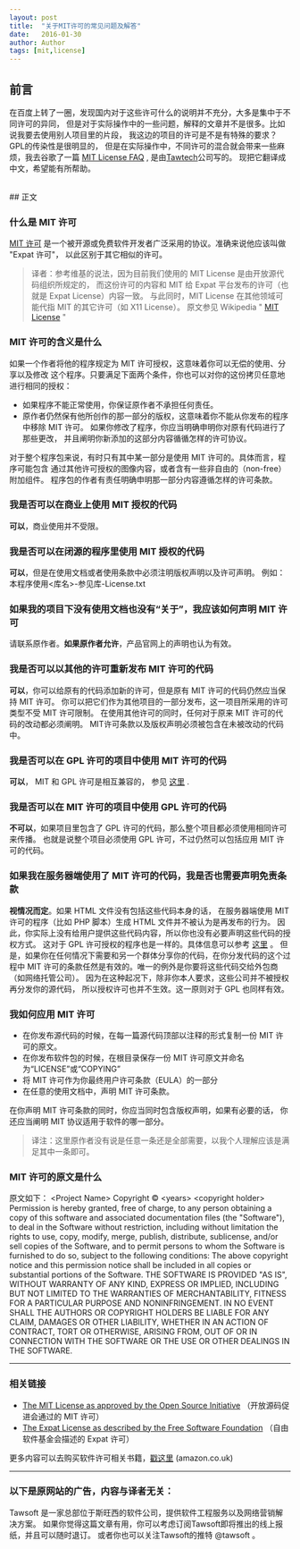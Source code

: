 ```yaml
---
layout: post
title:  "关于MIT许可的常见问题及解答"
date:   2016-01-30
author: Author
tags: [mit,license]
---
```


## 前言



在百度上转了一圈，发现国内对于这些许可什么的说明并不充分，大多是集中于不同许可的异同，
但是对于实际操作中的一些问题，解释的文章并不是很多。比如说我要去使用别人项目里的片段，
我这边的项目的许可是不是有特殊的要求？GPL的传染性是很明显的，
但是在实际操作中，不同许可的混合就会带来一些麻烦，我去谷歌了一篇
[MIT License FAQ](http://www.tawesoft.co.uk/kb/article/mit-license-faq) ,
是由[Tawtech](http://www.tawesoft.co.uk/)公司写的。
现把它翻译成中文，希望能有所帮助。

<br />
## 正文

### 什么是 MIT 许可

[MIT 许可](https://en.wikipedia.org/wiki/MIT_License)
是一个被开源或免费软件开发者广泛采用的协议。准确来说他应该叫做 "Expat 许可"，
以此区别于其它相似的许可。

> 译者：参考维基的说法，因为目前我们使用的 MIT License 是由开放源代码组织所规定的，
> 而这份许可的内容和 MIT 给 Expat 平台发布的许可（也就是 Expat License）内容一致。
> 与此同时，MIT License 在其他领域可能代指 MIT 的其它许可（如 X11 License）。
> 原文参见 Wikipedia " [MIT License](https://en.wikipedia.org/wiki/MIT_License) "

### MIT 许可的含义是什么

如果一个作者将他的程序规定为 MIT 许可授权，这意味着你可以无偿的使用、分享以及修改
这个程序。只要满足下面两个条件，你也可以对你的这份拷贝任意地进行相同的授权：

* 如果程序不能正常使用，你保证原作者不承担任何责任。
* 原作者仍然保有他所创作的那一部分的版权，这意味着你不能从你发布的程序中移除 MIT 许可。
  如果你修改了程序，你应当明确申明你对原有代码进行了那些更改，
  并且阐明你新添加的这部分内容循循怎样的许可协议。

对于整个程序包来说，有时只有其中某一部分是使用 MIT 许可的。具体而言，程序可能包含
通过其他许可授权的图像内容，或者含有一些非自由的（non-free）附加组件。
程序包的作者有责任明确申明那一部分内容遵循怎样的许可条款。

### 我是否可以在商业上使用 MIT 授权的代码

**可以**，商业使用并不受限。

### 我是否可以在闭源的程序里使用 MIT 授权的代码

**可以**，但是在使用文档或者使用条款中必须注明版权声明以及许可声明。
例如：本程序使用<库名>-参见库-License.txt

### 如果我的项目下没有使用文档也没有“关于”，我应该如何声明 MIT 许可

请联系原作者。**如果原作者允许**，产品官网上的声明也认为有效。

### 我是否可以以其他的许可重新发布 MIT 许可的代码

**可以**，你可以给原有的代码添加新的许可，但是原有 MIT 许可的代码仍然应当保持 MIT 许可。
你可以把它们作为其他项目的一部分发布，这一项目所采用的许可类型不受 MIT 许可限制。
在使用其他许可的同时，任何对于原来 MIT 许可的代码的改动都必须阐明。
MIT许可条款以及版权声明必须被包含在未被改动的代码中。

### 我是否可以在 GPL 许可的项目中使用 MIT 许可的代码

**可以**， MIT 和 GPL 许可是相互兼容的，
参见 [这里](http://www.gnu.org/licenses/license-list.html#Expat) .

### 我是否可以在 MIT 许可的项目中使用 GPL 许可的代码
**不可以**，如果项目里包含了 GPL 许可的代码，那么整个项目都必须使用相同许可来传播。
也就是说整个项目必须使用 GPL 许可，不过仍然可以包括应用 MIT 许可的代码。

### 如果我在服务器端使用了 MIT 许可的代码，我是否也需要声明免责条款

**视情况而定**。如果 HTML 文件没有包括这些代码本身的话，
在服务器端使用 MIT 许可的程序（比如 PHP 脚本）生成 HTML 文件并不被认为是再发布的行为。
因此，你实际上没有给用户提供这些代码内容，所以你也没有必要声明这些代码的授权方式。
这对于 GPL 许可授权的程序也是一样的。具体信息可以参考
[这里](http://www.gnu.org/licenses/gpl-faq.html#WhatCaseIsOutputGPL) 。
但是，如果你在任何情况下需要和另一个群体分享你的代码，在你分发代码的这个过程中
MIT 许可的条款任然是有效的。唯一的例外是你要将这些代码交给外包商（如网络托管公司）。
因为在这种起况下，除非你本人要求，这些公司并不被授权再分发你的源代码，
所以授权许可也并不生效。这一原则对于 GPL 也同样有效。

### 我如何应用 MIT 许可

* 在你发布源代码的时候，在每一篇源代码顶部以注释的形式复制一份 MIT 许可的原文。
* 在你发布软件包的时候，在根目录保存一份 MIT 许可原文并命名为“LICENSE”或“COPYING”
* 将 MIT 许可作为你最终用户许可条款（EULA）的一部分
* 在任意的使用文档中，声明 MIT 许可条款。

在你声明 MIT 许可条款的同时，你应当同时包含版权声明，如果有必要的话，
你还应当阐明 MIT 协议适用于软件的哪一部分。

> 译注：这里原作者没有说是任意一条还是全部需要，以我个人理解应该是满足其中一条即可。

### MIT 许可的原文是什么

原文如下：
&#60;Project Name&#62;
Copyright © &#60;years&#62; &#60;copyright holder&#62;
Permission is hereby granted, free of charge, to any person obtaining a copy of this software and associated documentation files (the "Software"), to deal in the Software without restriction, including without limitation the rights to use, copy, modify, merge, publish, distribute, sublicense, and/or sell copies of the Software, and to permit persons to whom the Software is furnished to do so, subject to the following conditions:
The above copyright notice and this permission notice shall be included in all copies or substantial portions of the Software.
THE SOFTWARE IS PROVIDED "AS IS", WITHOUT WARRANTY OF ANY KIND, EXPRESS OR IMPLIED, INCLUDING BUT NOT LIMITED TO THE WARRANTIES OF MERCHANTABILITY, FITNESS FOR A PARTICULAR PURPOSE AND NONINFRINGEMENT. IN NO EVENT SHALL THE AUTHORS OR COPYRIGHT HOLDERS BE LIABLE FOR ANY CLAIM, DAMAGES OR OTHER LIABILITY, WHETHER IN AN ACTION OF CONTRACT, TORT OR OTHERWISE, ARISING FROM, OUT OF OR IN CONNECTION WITH THE SOFTWARE OR THE USE OR OTHER DEALINGS IN THE SOFTWARE.

----

### 相关链接

* [The MIT License as approved by the Open Source Initiative](http://opensource.org/licenses/mit-license.php)
（开放源码促进会通过的 MIT 许可）
* [The Expat License as described by the Free Software Foundation](http://www.gnu.org/licenses/license-list.html#Expat)
（自由软件基金会描述的 Expat 许可）

更多内容可以去购买软件许可相关书籍，[戳这里](http://www.amazon.co.uk/gp/search?ie=UTF8&camp=1634&creative=6738&index=books&keywords=software+licensing&linkCode=ur2&tag=tskb-21) (amazon.co.uk)

----

### 以下是原网站的广告，内容与译者无关：

Tawsoft 是一家总部位于斯旺西的软件公司，提供软件工程服务以及网络营销解决方案。
如果你觉得这篇文章有用，你可以考虑订阅Tawsoft即将推出的线上报纸，并且可以随时退订。
或者你也可以关注Tawsoft的推特 @tawsoft 。

